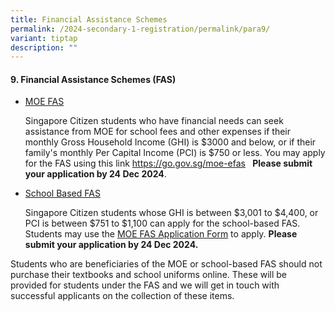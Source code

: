 ```yaml
---
title: Financial Assistance Schemes
permalink: /2024-secondary-1-registration/permalink/para9/
variant: tiptap
description: ""
---
```

<h4>9. Financial Assistance Schemes (FAS)</h4>
<ul data-tight="true" class="tight">
<li>
<p><u>MOE FAS</u>
</p>
<p>Singapore Citizen students who have financial needs can seek assistance
from MOE for school fees and other expenses if their monthly Gross Household
Income (GHI) is $3000 and below, or if their family's monthly Per Capital
Income (PCI) is $750 or less. You may apply for the FAS using this link
<a href="https://go.gov.sg/moe-efas" rel="noopener noreferrer nofollow" target="_blank">https://go.gov.sg/moe-efas</a>&nbsp; <strong>&nbsp;Please submit your application by 24 Dec 2024</strong>.</p>
</li>
</ul>
<p></p>
<ul data-tight="true" class="tight">
<li>
<p><u>School Based FAS</u>
</p>
<p>Singapore Citizen students whose GHI is between $3,001 to $4,400, or PCI
is between $751 to $1,100 can apply for the school-based FAS. Students
may use the <a href="https://go.gov.sg/moe-efas" rel="noopener noreferrer nofollow" target="_blank">MOE FAS Application Form</a> to
apply. <strong>Please submit your application by 24 Dec 2024.</strong>
</p>
</li>
</ul>
<p>Students who are beneficiaries of the MOE or school-based FAS should not
purchase their textbooks and school uniforms online. These will be provided
for students under the FAS and we will get in touch with successful applicants
on the collection of these items.</p>
<p></p>